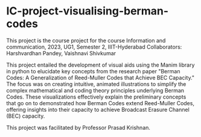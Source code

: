 # IC-project-visualising-berman-codes
This project is the course project for the course Information and communication, 2023, UG1, Semester 2, IIIT-Hyderabad
Collaborators: Harshvardhan Pandey, Vaishnavi Shivkumar

This project entailed the development of visual aids using the Manim library in python to elucidate key concepts from the research paper "Berman Codes: A Generalization of Reed-Muller Codes that Achieve BEC Capacity." The focus was on creating intuitive, animated illustrations to simplify the complex mathematical and coding theory principles underlying Berman Codes. These visualizations effectively explain the preliminary concepts that go on to demonstrated how Berman Codes extend Reed-Muller Codes, offering insights into their capacity to achieve Broadcast Erasure Channel (BEC) capacity. 

This project was facilitated by Professor Prasad Krishnan. 
